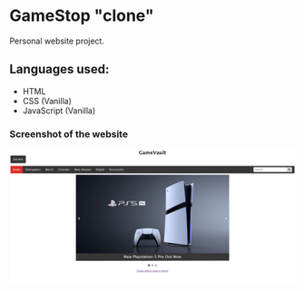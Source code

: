 <h1>GameStop "clone"</h1>
<p>Personal website project.</p>

<h2>Languages used:</h2>
<ul>
  <li>HTML</li>
  <li>CSS (Vanilla)</li>
  <li>JavaScript (Vanilla)</li>
</ul>

<h3>Screenshot of the website</h3>
<img src="demo.png">
